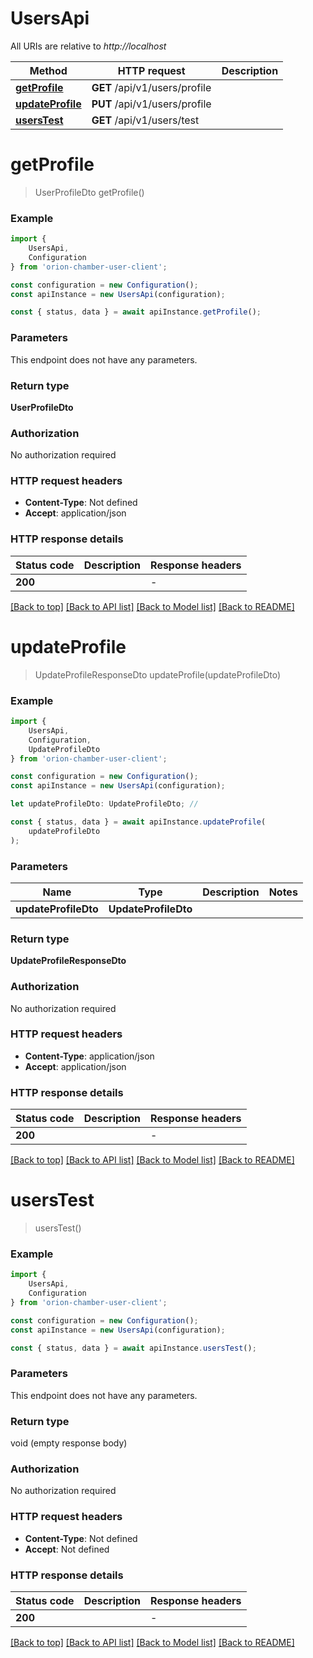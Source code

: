 # UsersApi

All URIs are relative to *http://localhost*

|Method | HTTP request | Description|
|------------- | ------------- | -------------|
|[**getProfile**](#getprofile) | **GET** /api/v1/users/profile | |
|[**updateProfile**](#updateprofile) | **PUT** /api/v1/users/profile | |
|[**usersTest**](#userstest) | **GET** /api/v1/users/test | |

# **getProfile**
> UserProfileDto getProfile()


### Example

```typescript
import {
    UsersApi,
    Configuration
} from 'orion-chamber-user-client';

const configuration = new Configuration();
const apiInstance = new UsersApi(configuration);

const { status, data } = await apiInstance.getProfile();
```

### Parameters
This endpoint does not have any parameters.


### Return type

**UserProfileDto**

### Authorization

No authorization required

### HTTP request headers

 - **Content-Type**: Not defined
 - **Accept**: application/json


### HTTP response details
| Status code | Description | Response headers |
|-------------|-------------|------------------|
|**200** |  |  -  |

[[Back to top]](#) [[Back to API list]](../README.md#documentation-for-api-endpoints) [[Back to Model list]](../README.md#documentation-for-models) [[Back to README]](../README.md)

# **updateProfile**
> UpdateProfileResponseDto updateProfile(updateProfileDto)


### Example

```typescript
import {
    UsersApi,
    Configuration,
    UpdateProfileDto
} from 'orion-chamber-user-client';

const configuration = new Configuration();
const apiInstance = new UsersApi(configuration);

let updateProfileDto: UpdateProfileDto; //

const { status, data } = await apiInstance.updateProfile(
    updateProfileDto
);
```

### Parameters

|Name | Type | Description  | Notes|
|------------- | ------------- | ------------- | -------------|
| **updateProfileDto** | **UpdateProfileDto**|  | |


### Return type

**UpdateProfileResponseDto**

### Authorization

No authorization required

### HTTP request headers

 - **Content-Type**: application/json
 - **Accept**: application/json


### HTTP response details
| Status code | Description | Response headers |
|-------------|-------------|------------------|
|**200** |  |  -  |

[[Back to top]](#) [[Back to API list]](../README.md#documentation-for-api-endpoints) [[Back to Model list]](../README.md#documentation-for-models) [[Back to README]](../README.md)

# **usersTest**
> usersTest()


### Example

```typescript
import {
    UsersApi,
    Configuration
} from 'orion-chamber-user-client';

const configuration = new Configuration();
const apiInstance = new UsersApi(configuration);

const { status, data } = await apiInstance.usersTest();
```

### Parameters
This endpoint does not have any parameters.


### Return type

void (empty response body)

### Authorization

No authorization required

### HTTP request headers

 - **Content-Type**: Not defined
 - **Accept**: Not defined


### HTTP response details
| Status code | Description | Response headers |
|-------------|-------------|------------------|
|**200** |  |  -  |

[[Back to top]](#) [[Back to API list]](../README.md#documentation-for-api-endpoints) [[Back to Model list]](../README.md#documentation-for-models) [[Back to README]](../README.md)

